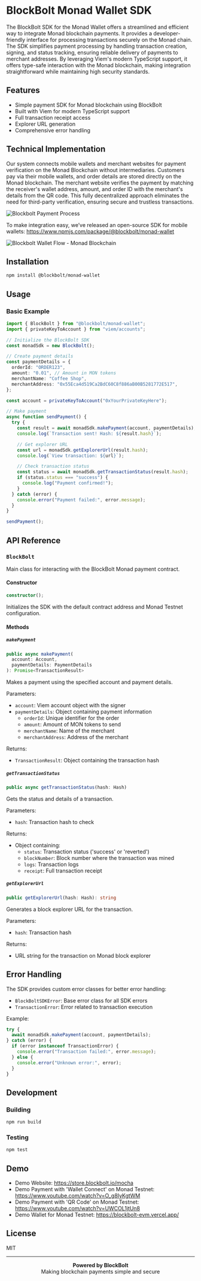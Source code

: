# BlockBolt Monad Wallet SDK

The BlockBolt SDK for the Monad Wallet offers a streamlined and efficient way to integrate Monad blockchain payments. It provides a developer-friendly interface for processing transactions securely on the Monad chain. The SDK simplifies payment processing by handling transaction creation, signing, and status tracking, ensuring reliable delivery of payments to merchant addresses. By leveraging Viem's modern TypeScript support, it offers type-safe interaction with the Monad blockchain, making integration straightforward while maintaining high security standards.

## Features

- Simple payment SDK for Monad blockchain using BlockBolt
- Built with Viem for modern TypeScript support
- Full transaction receipt access
- Explorer URL generation
- Comprehensive error handling

## Technical Implementation

Our system connects mobile wallets and merchant websites for payment verification on the Monad Blockchain without intermediaries. Customers pay via their mobile wallets, and order details are stored directly on the Monad blockchain. The merchant website verifies the payment by matching the receiver's wallet address, amount, and order ID with the merchant's details from the QR code. This fully decentralized approach eliminates the need for third-party verification, ensuring secure and trustless transactions.

![Blockbolt Payment Process](https://github.com/user-attachments/assets/24e06120-9c41-474b-b96d-baa3d34d6384)

To make integration easy, we’ve released an open-source SDK for mobile wallets: 
https://www.npmjs.com/package/@blockbolt/monad-wallet

![Blockbolt Wallet Flow - Monad Blockchain](https://github.com/user-attachments/assets/281d99b3-c9de-4596-96ac-c4f81c704714)


## Installation

```bash
npm install @blockbolt/monad-wallet
```

## Usage

### Basic Example

```typescript
import { BlockBolt } from "@blockbolt/monad-wallet";
import { privateKeyToAccount } from "viem/accounts";

// Initialize the BlockBolt SDK
const monadSdk = new BlockBolt();

// Create payment details
const paymentDetails = {
  orderId: "ORDER123",
  amount: "0.01", // Amount in MON tokens
  merchantName: "Coffee Shop",
  merchantAddress: "0x55Eca4d519Ca2BdC60C8f886aB00B5281772E517",
};

const account = privateKeyToAccount("0xYourPrivateKeyHere");

// Make payment
async function sendPayment() {
  try {
    const result = await monadSdk.makePayment(account, paymentDetails);
    console.log(`Transaction sent! Hash: ${result.hash}`);

    // Get explorer URL
    const url = monadSdk.getExplorerUrl(result.hash);
    console.log(`View transaction: ${url}`);

    // Check transaction status
    const status = await monadSdk.getTransactionStatus(result.hash);
    if (status.status === "success") {
      console.log("Payment confirmed!");
    }
  } catch (error) {
    console.error("Payment failed:", error.message);
  }
}

sendPayment();
```

## API Reference

### `BlockBolt`

Main class for interacting with the BlockBolt Monad payment contract.

#### Constructor

```typescript
constructor();
```

Initializes the SDK with the default contract address and Monad Testnet configuration.

#### Methods

##### `makePayment`

```typescript
public async makePayment(
  account: Account,
  paymentDetails: PaymentDetails
): Promise<TransactionResult>
```

Makes a payment using the specified account and payment details.

Parameters:

- `account`: Viem account object with the signer
- `paymentDetails`: Object containing payment information
  - `orderId`: Unique identifier for the order
  - `amount`: Amount of MON tokens to send
  - `merchantName`: Name of the merchant
  - `merchantAddress`: Address of the merchant

Returns:

- `TransactionResult`: Object containing the transaction hash

##### `getTransactionStatus`

```typescript
public async getTransactionStatus(hash: Hash)
```

Gets the status and details of a transaction.

Parameters:

- `hash`: Transaction hash to check

Returns:

- Object containing:
  - `status`: Transaction status ('success' or 'reverted')
  - `blockNumber`: Block number where the transaction was mined
  - `logs`: Transaction logs
  - `receipt`: Full transaction receipt

##### `getExplorerUrl`

```typescript
public getExplorerUrl(hash: Hash): string
```

Generates a block explorer URL for the transaction.

Parameters:

- `hash`: Transaction hash

Returns:

- URL string for the transaction on Monad block explorer

## Error Handling

The SDK provides custom error classes for better error handling:

- `BlockBoltSDKError`: Base error class for all SDK errors
- `TransactionError`: Error related to transaction execution

Example:

```typescript
try {
  await monadSdk.makePayment(account, paymentDetails);
} catch (error) {
  if (error instanceof TransactionError) {
    console.error("Transaction failed:", error.message);
  } else {
    console.error("Unknown error:", error);
  }
}
```

## Development

### Building

```bash
npm run build
```

### Testing

```bash
npm test
```

## Demo

- Demo Website: https://store.blockbolt.io/mocha
- Demo Payment with 'Wallet Connect' on Monad Testnet: https://www.youtube.com/watch?v=O_g8IyKgtWM
- Demo Payment with 'QR Code' on Monad Testnet: https://www.youtube.com/watch?v=UWCOL1jtUn8
- Demo Wallet for Monad Testnet: https://blockbolt-evm.vercel.app/

## License

MIT

---

<p align="center">
  <strong>Powered by BlockBolt</strong><br/>
  Making blockchain payments simple and secure
</p>
